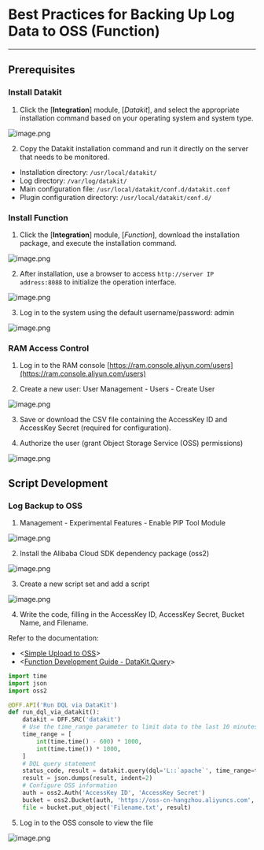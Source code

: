 # Best Practices for Backing Up Log Data to OSS (Function)

---

## Prerequisites

### Install Datakit

1. Click the [**Integration**] module, [_Datakit_], and select the appropriate installation command based on your operating system and system type.

![image.png](../images/log-backup-to-oss-by-func-1.png)

2. Copy the Datakit installation command and run it directly on the server that needs to be monitored.

- Installation directory: `/usr/local/datakit/`
- Log directory: `/var/log/datakit/`
- Main configuration file: `/usr/local/datakit/conf.d/datakit.conf`
- Plugin configuration directory: `/usr/local/datakit/conf.d/`

### Install Function

1. Click the [**Integration**] module, [_Function_], download the installation package, and execute the installation command.

![image.png](../images/log-backup-to-oss-by-func-2.png)

2. After installation, use a browser to access `http://server IP address:8088` to initialize the operation interface.

![image.png](../images/log-backup-to-oss-by-func-3.png)

3. Log in to the system using the default username/password: admin

![image.png](../images/log-backup-to-oss-by-func-4.png)

### RAM Access Control

1. Log in to the RAM console [https://ram.console.aliyun.com/users](https://ram.console.aliyun.com/users)

2. Create a new user: User Management - Users - Create User

![image.png](../images/log-backup-to-oss-by-func-5.png)

3. Save or download the CSV file containing the AccessKey ID and AccessKey Secret (required for configuration).

4. Authorize the user (grant Object Storage Service (OSS) permissions)

![image.png](../images/log-backup-to-oss-by-func-6.png)

## Script Development

### Log Backup to OSS

1. Management - Experimental Features - Enable PIP Tool Module

![image.png](../images/log-backup-to-oss-by-func-7.png)

2. Install the Alibaba Cloud SDK dependency package (oss2)

![image.png](../images/log-backup-to-oss-by-func-8.png)

3. Create a new script set and add a script

![image.png](../images/log-backup-to-oss-by-func-9.png)

4. Write the code, filling in the AccessKey ID, AccessKey Secret, Bucket Name, and Filename.

Refer to the documentation:

- <[Simple Upload to OSS](https://help.aliyun.com/document_detail/88426.html)>
- <[Function Development Guide - DataKit.Query](https://function.dataflux.cn/#/read?q=development-guide.md)>

```python
import time
import json
import oss2

@DFF.API('Run DQL via DataKit')
def run_dql_via_datakit():
    datakit = DFF.SRC('datakit')
    # Use the time_range parameter to limit data to the last 10 minutes
    time_range = [
        int(time.time() - 600) * 1000,
        int(time.time()) * 1000,
    ]
    # DQL query statement
    status_code, result = datakit.query(dql='L::`apache`', time_range=time_range, raw=True)
    result = json.dumps(result, indent=2)
    # Configure OSS information
    auth = oss2.Auth('AccessKey ID', 'AccessKey Secret')
    bucket = oss2.Bucket(auth, 'https://oss-cn-hangzhou.aliyuncs.com', 'Bucket Name')
    file = bucket.put_object('Filename.txt', result)
```

5. Log in to the OSS console to view the file

![image.png](../images/log-backup-to-oss-by-func-10.png)